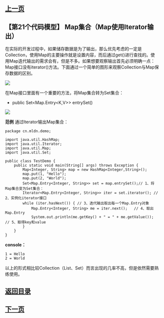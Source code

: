 ## [上一页](course145)
##  【第21个代码模型】 Map集合（Map使用Iterator输出）

在实际的开发过程中，如果储存数据是为了输出，那么优先考虑的一定是Collection，使用Map的主要操作就是设置内容，而后通过get()进行查找的。使用Map迭代输出的需求会有，但是不多。如果想要观察输出首先必须明确一点：Map接口没有iterator()方法。下面通过一个简单的图形来观察Collection与Map保存数据的区别。

![](http://ww4.sinaimg.cn/large/0060lm7Tly1foxgwv6d32j30vc0hhtde.jpg)

在Map接口里面有一个重要的方法，将Map集合转为Set集合：

-  public Set<Map.Entry<K,V>> entrySet()

![](http://ww2.sinaimg.cn/large/0060lm7Tly1foxh5ms0nkj30vb0hfwke.jpg)

**范例** 通过Iterator输出Map集合：

	package cn.mldn.demo;
	
	import java.util.HashMap;
	import java.util.Iterator;
	import java.util.Map;
	import java.util.Set;
	
	public class TestDemo {
		public static void main(String[] args) throws Exception {
			Map<Integer, String> map = new HashMap<Integer,String>();
			map.put(1, "Hello");
			map.put(2, "World");
			Set<Map.Entry<Integer, String>> set = map.entrySet();// 1、将Map集合变为Set集合：
			Iterator<Map.Entry<Integer, String>> iter = set.iterator(); // 2、实例化iterator接口
			while (iter.hasNext()) { // 3、迭代输出取出每一个Map.Entry对象
				Map.Entry<Integer, String> me = iter.next();   // 4、取出Map.Entry
				System.out.println(me.getKey() + " = " + me.getValue());  // 5、取得key和value
			}
		} 	
	}
**console：**

	1 = Hello
	2 = World

以上的形式相比较Collection（List、Set）而言出现的几率不高，但是依然需要熟练使用。



## [返回目录](https://wuchengcheng110120.github.io/aliyunjava3/list)
## [下一页](course147)
